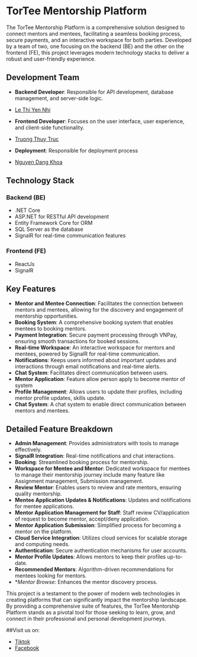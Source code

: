 # TorTee Mentorship Platform

The TorTee Mentorship Platform is a comprehensive solution designed to connect mentors and mentees, facilitating a seamless booking process, secure payments, and an interactive workspace for both parties. Developed by a team of two, one focusing on the backend (BE) and the other on the frontend (FE), this project leverages modern technology stacks to deliver a robust and user-friendly experience.

## Development Team

- **Backend Developer**: Responsible for API development, database management, and server-side logic.
* [Le Thi Yen Nhi](https://github.com/supernhilty)
- **Frontend Developer**: Focuses on the user interface, user experience, and client-side functionality.
* [Truong Thuy Truc](https://github.com/Truc5302)
- **Deployment**: Responsible for deployment process
* [Nguyen Dang Khoa](https://github.com/dangkhoaaaa)

## Technology Stack

### Backend (BE)
- .NET Core
- ASP.NET for RESTful API development
- Entity Framework Core for ORM
- SQL Server as the database
- SignalR for real-time communication features

### Frontend (FE)
- ReactJs
- SignalR

## Key Features

- **Mentor and Mentee Connection**: Facilitates the connection between mentors and mentees, allowing for the discovery and engagement of mentorship opportunities.
- **Booking System**: A comprehensive booking system that enables mentees to booking mentors.
- **Payment Integration**: Secure payment processing through VNPay, ensuring smooth transactions for booked sessions.
- **Real-time Workspace**: An interactive workspace for mentors and mentees, powered by SignalR for real-time communication.
- **Notifications**: Keeps users informed about important updates and interactions through email notifications and real-time alerts.
- **Chat System**: Facilitates direct communication between users.
- **Mentor Application**: Feature allow person apply to become mentor of system
- **Profile Management**: Allows users to update their profiles, including mentor profile updates, skills update.
- **Chat System**: A chat system to enable direct communication between mentors and mentees.

## Detailed Feature Breakdown

- **Admin Management**: Provides administrators with tools to manage effectively.
- **SignalR Integration**: Real-time notifications and chat interactions.
- **Booking**: Streamlined booking process for mentorship.
- **Workspace for Mentee and Mentor**: Dedicated workspace for mentees to manage their mentorship journey include many feature like Assignment management, Submission management.
- **Review Mentor**: Enables users to review and rate mentors, ensuring quality mentorship.
- **Mentee Application Updates & Notifications**: Updates and notifications for mentee applications.
- **Mentor Application Management for Staff**: Staff review CV/application of request to become mentor, accept/deny application.
- **Mentor Application Submission**: Simplified process for becoming a mentor on the platform.
- **Cloud Service Integration**: Utilizes cloud services for scalable storage and computing needs.
- **Authentication**: Secure authentication mechanisms for user accounts.
- **Mentor Profile Updates**: Allows mentors to keep their profiles up-to-date.
- **Recommended Mentors**: Algorithm-driven recommendations for mentees looking for mentors.
- **Mentor Browse*: Enhances the mentor discovery process.

This project is a testament to the power of modern web technologies in creating platforms that can significantly impact the mentorship landscape. By providing a comprehensive suite of features, the TorTee Mentorship Platform stands as a pivotal tool for those seeking to learn, grow, and connect in their professional and personal development journeys.

##Visit us on:
* [Tiktok](https://github.com/supernhilty)
* [Facebook](https://www.tiktok.com/@t.t.mentoring)